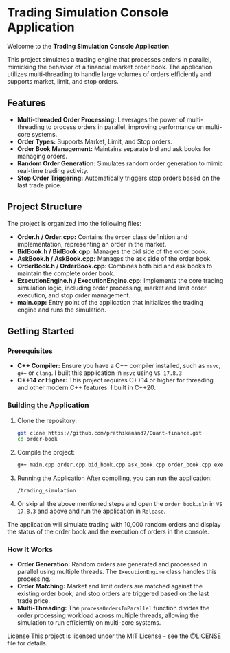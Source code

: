 # Trading Simulation Console Application

Welcome to the **Trading Simulation Console Application**

This project simulates a trading engine that processes orders in parallel, mimicking the behavior of a financial market order book. The application utilizes multi-threading to handle large volumes of orders efficiently and supports market, limit, and stop orders.

## Features

- **Multi-threaded Order Processing:** Leverages the power of multi-threading to process orders in parallel, improving performance on multi-core systems.
- **Order Types:** Supports Market, Limit, and Stop orders.
- **Order Book Management:** Maintains separate bid and ask books for managing orders.
- **Random Order Generation:** Simulates random order generation to mimic real-time trading activity.
- **Stop Order Triggering:** Automatically triggers stop orders based on the last trade price.

## Project Structure

The project is organized into the following files:

- **Order.h / Order.cpp:** Contains the `Order` class definition and implementation, representing an order in the market.
- **BidBook.h / BidBook.cpp:** Manages the bid side of the order book.
- **AskBook.h / AskBook.cpp:** Manages the ask side of the order book.
- **OrderBook.h / OrderBook.cpp:** Combines both bid and ask books to maintain the complete order book.
- **ExecutionEngine.h / ExecutionEngine.cpp:** Implements the core trading simulation logic, including order processing, market and limit order execution, and stop order management.
- **main.cpp:** Entry point of the application that initializes the trading engine and runs the simulation.

## Getting Started

### Prerequisites

- **C++ Compiler:** Ensure you have a C++ compiler installed, such as `msvc`, `g++` or `clang`. I built this application in `msvc` using `VS 17.8.3`
- **C++14 or Higher:** This project requires C++14 or higher for threading and other modern C++ features. I built in C++20.

### Building the Application

1. Clone the repository:

   ```bash
   git clone https://github.com/prathikanand7/Quant-finance.git
   cd order-book
   ```

2. Compile the project:
   ```bash
   g++ main.cpp order.cpp bid_book.cpp ask_book.cpp order_book.cpp execution_engine.cpp -o trading_simulation -lpthread
   ```

3. Running the Application
After compiling, you can run the application:
   ```bash
   /trading_simulation
   ```
4. Or skip all the above mentioned steps and open the `order_book.sln` in `VS 17.8.3` and above and run the application in `Release`.

The application will simulate trading with 10,000 random orders and display the status of the order book and the execution of orders in the console.

### How It Works
- **Order Generation:** Random orders are generated and processed in parallel using multiple threads. The `ExecutionEngine` class handles this processing.
- **Order Matching:** Market and limit orders are matched against the existing order book, and stop orders are triggered based on the last trade price.
- **Multi-Threading:** The `processOrdersInParallel` function divides the order processing workload across multiple threads, allowing the simulation to run efficiently on multi-core systems.

License
This project is licensed under the MIT License - see the @LICENSE file for details.
